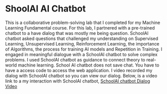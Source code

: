 # ShoolAI AI Chatbot 

This is a collaborative problem-solving lab that I completed for my Machine Learning Fundamental course.
For this lab, I partnered with a pre-trained chatbot to a have dialog that was mostly me being question. 
SchoolAI chatbot asked questions that challenged my understanding on Supervised Learning, Unsupervised Learning, Reinforcement Learning, 
the importance of Algorithms, the process for training AI models and Repetition in Training.
I engaged in meaningful dialogue with a SchoolAI chatbot to solve complex problems.
I used SchoolAI chatbot as guidance to connect theory to real-world machine learning.
School AI chatbot does not save chat. 
You have to have a access code to access the web application. 
I video recorded my dialog with SchoolAI chatbot so you can view our dialog. 
Below, is a video link to a my interaction with SchoolAI chatbot,
[SchoolAI chatbot Dialog Video](https://myemailindwes-my.sharepoint.com/personal/torey_akers_myemail_indwes_edu1/_layouts/15/embed.aspx?UniqueId=01e309ae-3f35-4224-9b31-b8d78a126c52&embed=%7B%22af%22%3Atrue%2C%22ust%22%3Atrue%7D&referrer=StreamWebApp&referrerScenario=EmbedDialog)
